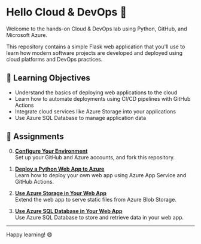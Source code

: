 # Hello Cloud & DevOps 🚀

Welcome to the hands-on Cloud & DevOps lab using Python, GitHub, and Microsoft Azure.

This repository contains a simple Flask web application that you'll use to learn how modern software projects are developed and deployed using cloud platforms and DevOps practices.

## 🎯 Learning Objectives
- Understand the basics of deploying web applications to the cloud
- Learn how to automate deployments using CI/CD pipelines with GitHub Actions
- Integrate cloud services like Azure Storage into your applications
- Use Azure SQL Database to manage application data

## 📘 Assignments

0. **[Configure Your Environment](assignment-0-configure-environment.md)**  
   Set up your GitHub and Azure accounts, and fork this repository.

1. **[Deploy a Python Web App to Azure](assignment-1-deploy-web-app.md)**  
   Learn how to deploy your own web app using Azure App Service and GitHub Actions.

2. **[Use Azure Storage in Your Web App](assignment-2-use-azure-storage.md)**  
   Extend the web app to serve static files from Azure Blob Storage.

3. **[Use Azure SQL Database in Your Web App](assignment-3-use-azure-sql-database.md)**  
   Use Azure SQL Database to store and retrieve data in your web app. 

---

Happy learning! 😄
